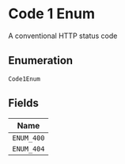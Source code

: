 
# Code 1 Enum

A conventional HTTP status code

## Enumeration

`Code1Enum`

## Fields

| Name |
|  --- |
| `ENUM_400` |
| `ENUM_404` |

